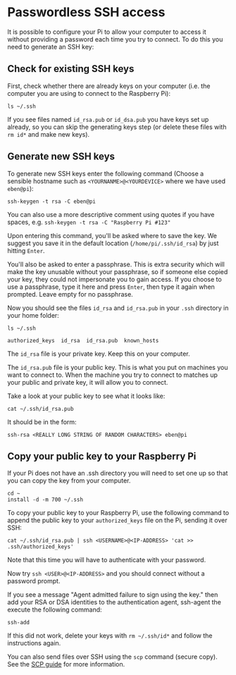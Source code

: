 # Passwordless SSH access

It is possible to configure your Pi to allow your computer to access it without providing a password each time you try to connect. To do this you need to generate an SSH key:

## Check for existing SSH keys

First, check whether there are already keys on your computer (i.e. the computer you are using to connect to the Raspberry Pi):

```
ls ~/.ssh
```

If you see files named `id_rsa.pub` or `id_dsa.pub` you have keys set up already, so you can skip the generating keys step (or delete these files with `rm id*` and make new keys).

## Generate new SSH keys

To generate new SSH keys enter the following command (Choose a sensible hostname such as `<YOURNANME>@<YOURDEVICE>` where we have used `eben@pi`):

```
ssh-keygen -t rsa -C eben@pi
```

You can also use a more descriptive comment using quotes if you have spaces, e.g. `ssh-keygen -t rsa -C "Raspberry Pi #123"`

Upon entering this command, you'll be asked where to save the key. We suggest you save it in the default location (`/home/pi/.ssh/id_rsa`) by just hitting `Enter`.

You'll also be asked to enter a passphrase. This is extra security which will make the key unusable without your passphrase, so if someone else copied your key, they could not impersonate you to gain access. If you choose to use a passphrase, type it here and press `Enter`, then type it again when prompted. Leave empty for no passphrase.

Now you should see the files `id_rsa` and `id_rsa.pub` in your `.ssh` directory in your home folder:

```
ls ~/.ssh
```

```
authorized_keys  id_rsa  id_rsa.pub  known_hosts
```

The `id_rsa` file is your private key. Keep this on your computer.

The `id_rsa.pub` file is your public key. This is what you put on machines you want to connect to. When the machine you try to connect to matches up your public and private key, it will allow you to connect.

Take a look at your public key to see what it looks like:

```
cat ~/.ssh/id_rsa.pub
```

It should be in the form:

```
ssh-rsa <REALLY LONG STRING OF RANDOM CHARACTERS> eben@pi
```

## Copy your public key to your Raspberry Pi

If your Pi does not have an .ssh directory you will need to set one up so that you can copy the key from your computer.

```
cd ~
install -d -m 700 ~/.ssh
```

To copy your public key to your Raspberry Pi, use the following command to append the public key to your `authorized_keys` file on the Pi, sending it over SSH:

```
cat ~/.ssh/id_rsa.pub | ssh <USERNAME>@<IP-ADDRESS> 'cat >> .ssh/authorized_keys'
```

Note that this time you will have to authenticate with your password.

Now try `ssh <USER>@<IP-ADDRESS>` and you should connect without a password prompt.

If you see a message "Agent admitted failure to sign using the key." then add your RSA or DSA identities to the authentication agent, ssh-agent 
the execute the following command:  
```
ssh-add
```

If this did not work, delete your keys with `rm ~/.ssh/id*` and follow the instructions again.

You can also send files over SSH using the `scp` command (secure copy). See the [SCP guide](scp.md) for more information.
